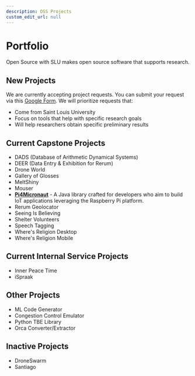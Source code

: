 ```yaml
---
description: OSS Projects
custom_edit_url: null
---
```


# Portfolio

Open Source with SLU makes open source software that supports research.

## New Projects

We are currently accepting project requests. You can submit your request via this [Google Form](https://forms.gle/QwJYztXK5VrXG6K38). We will prioritize requests that:

- Come from Saint Louis University
- Focus on tools that help with specific research goals
- Will help researchers obtain specific preliminary results

## Current Capstone Projects

<!-- - ![Alt](project_name/100x100.png) **Project Name** One-sentence description of the purpose of the project -->
- DADS (Database of Arithmetic Dynamical Systems)
- DEER (Data Entry & Exhibition for Rerum)
- Drone World
- Gallery of Glosses
- MeltShiny
- Mouser
- **[Pi4Micronaut](./project_pi4micronaut/about.md)** - A Java library crafted for developers who aim to build IoT  applications leveraging the Raspberry Pi platform.
- Rerum Geolocator
- Seeing Is Believing
- Shelter Volunteers
- Speech Tagging
- Where's Religion Desktop
- Where's Religion Mobile

## Current Internal Service Projects

- Inner Peace Time
- iSpraak

## Other Projects

- ML Code Generator
- Congestion Control Emulator
- Python TBE Library
- Orca Converter/Extractor

## Inactive Projects

- DroneSwarm
- Santiago